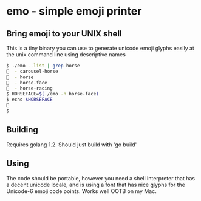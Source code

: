 # emo - simple emoji printer

## Bring emoji to your UNIX shell

This is a tiny binary you can use to generate unicode emoji glyphs easily at the unix command line using descriptive names

```bash
$ ./emo --list | grep horse
🎠  - carousel-horse
🐎  - horse
🐴  - horse-face
🏇  - horse-racing
$ HORSEFACE=$(./emo -n horse-face)
$ echo $HORSEFACE
🐴
$ 
```
## Building

Requires golang 1.2. Should just build with 'go build'

## Using

The code should be portable, however you need a shell interpreter that has a decent unicode locale, and is using a font that has nice glyphs for the Unicode-6 emoji code points. Works well OOTB on my Mac.
